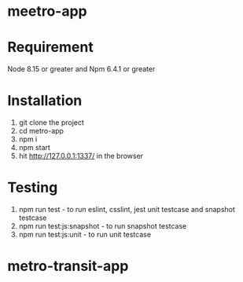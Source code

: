 # meetro-app

# Requirement
Node 8.15 or greater and Npm 6.4.1 or greater

# Installation
1. git clone the project
2. cd metro-app
3. npm i
4. npm start
5. hit http://127.0.0.1:1337/ in the browser

# Testing
1. npm run test - to run eslint, csslint, jest unit testcase and snapshot testcase
2. npm run test:js:snapshot - to run snapshot testcase
3. npm run test:js:unit - to run unit testcase
# metro-transit-app
